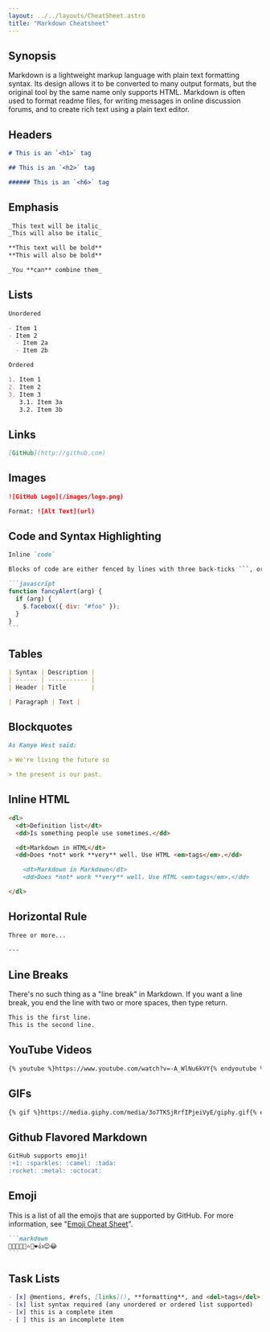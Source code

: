 ```yaml
---
layout: ../../layouts/CheatSheet.astro
title: "Markdown Cheatsheet"
---
```


## Synopsis

Markdown is a lightweight markup language with plain text formatting syntax. Its design allows it to be converted to many output formats, but the original tool by the same name only supports HTML. Markdown is often used to format readme files, for writing messages in online discussion forums, and to create rich text using a plain text editor.

## Headers

```markdown
# This is an `<h1>` tag

## This is an `<h2>` tag

###### This is an `<h6>` tag
```

## Emphasis

```markdown
_This text will be italic_
_This will also be italic_

**This text will be bold**
**This will also be bold**

_You **can** combine them_
```

## Lists

```markdown
Unordered

- Item 1
- Item 2
  - Item 2a
  - Item 2b

Ordered

1. Item 1
2. Item 2
3. Item 3
   3.1. Item 3a
   3.2. Item 3b
```

## Links

```markdown
[GitHub](http://github.com)
```

## Images

```markdown
![GitHub Logo](/images/logo.png)

Format: ![Alt Text](url)
```

## Code and Syntax Highlighting

````markdown
Inline `code`

Blocks of code are either fenced by lines with three back-ticks ```, or are indented with four spaces. I recommend only using the fenced code blocks -- they're easier and only they support syntax highlighting.

```javascript
function fancyAlert(arg) {
  if (arg) {
    $.facebox({ div: "#foo" });
  }
}
```
````

## Tables

```markdown
| Syntax | Description |
| ------ | ----------- |
| Header | Title       |

| Paragraph | Text |
```

## Blockquotes

```markdown
As Kanye West said:

> We're living the future so

> the present is our past.
```

## Inline HTML

```markdown
<dl>
  <dt>Definition list</dt>
  <dd>Is something people use sometimes.</dd>

  <dt>Markdown in HTML</dt>
  <dd>Does *not* work **very** well. Use HTML <em>tags</em>.</dd>

    <dt>Markdown in Markdown</dt>
    <dd>Does *not* work **very** well. Use HTML <em>tags</em>.</dd>

</dl>
```

## Horizontal Rule

```markdown
Three or more...

---
```

## Line Breaks

There's no such thing as a "line break" in Markdown. If you want a line break, you end the line with two or more spaces, then type return.

```markdown
This is the first line.
This is the second line.
```

## YouTube Videos

```markdown
{% youtube %}https://www.youtube.com/watch?v=-A_WlNu6kVY{% endyoutube %}
```

## GIFs

```markdown
{% gif %}https://media.giphy.com/media/3o7TKSjRrfIPjeiVyE/giphy.gif{% endgif %}
```

## Github Flavored Markdown

```markdown
GitHub supports emoji!
:+1: :sparkles: :camel: :tada:
:rocket: :metal: :octocat:
```

## Emoji

This is a list of all the emojis that are supported by GitHub. For more information, see "[Emoji Cheat Sheet](https://www.webpagefx.com/tools/emoji-cheat-sheet/)".

````markdown
```markdown
🍁🚀🙂🥵🎯⭐🤭❤️👍😊😂
```
````

## Task Lists

```markdown
- [x] @mentions, #refs, [links](), **formatting**, and <del>tags</del> supported
- [x] list syntax required (any unordered or ordered list supported)
- [x] this is a complete item
- [ ] this is an incomplete item
```
